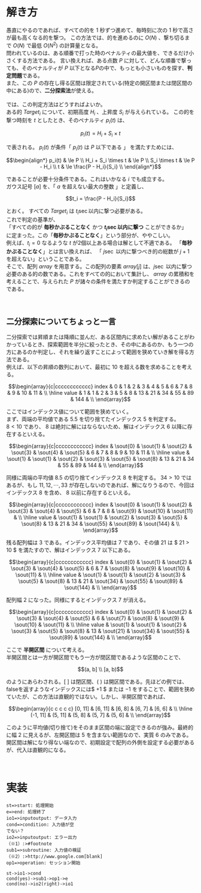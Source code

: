 <script async src="https://cdnjs.cloudflare.com/ajax/libs/mathjax/2.7.0/MathJax.js?config=TeX-AMS_CHTML"></script>
<!--<script src="https://cdnjs.cloudflare.com/ajax/libs/flowchart/1.18.0/flowchart.js" integrity="sha512-JR6IBB/IsR4q1zQjkrGqJsxF3e+C6iMitbWi4kh8x8Fr5L60c6WOWEiDfpDd6cBHMjjwt/oUotfjmlEvFApXsg==" crossorigin="anonymous" referrerpolicy="no-referrer"></script>-->
<script src = "C:\Users\user\Downloads\flowchart.js"></script>


# 解き方
愚直にやるのであれば、すべての的を $1$ 秒ずつ進めて、毎時刻に次の $1$ 秒で高さが最も高くなる的を撃つ。
この方法では、的を進めるのに $O(N)$ 、撃ち切るまで $O(N)$ で最低 $O(N^2)$ の計算量となる。
<br>
問われているのは、ある順番で打った時のペナルティの最大値を、できるだけ小さくする方法である。
言い換えれば、ある点数 $P$ に対して、どんな順番で撃っても、そのペナルティが $P$ 以下となる$P$の中で、もっとも小さいものを探す、**判定問題**である。
<br>
また、この $P$ の存在し得る区間は限定されている(特定の開区間または閉区間の中にある)ので、**二分探索法**が使える。
<br>
<br>
では、この判定方法はどうすればよいか。
<br>
ある的 $Target_i$ について、初期高度 $H_i$ 、上昇度 $S_i$ が与えられている。
この的を撃つ時刻を $t$ としたとき、そのペナルティ $p_i(t)$ は、 
```math 
p_i(t) = H_i + S_i \times t 
```
で表される。 $p_i(t)$ が条件「 $p_i(t)$ は $P$ 以下である 」 を満たすためには、
<br>
```math
\begin{align*}
p_i(t) & \le P \\
H_i + S_i \times t & \le P \\
S_i \times t & \le P - H_i \\
t & \le \frac{P - H_i}{S_i} \\
\end{align*}
```
であることが必要十分条件である。これはいかなる $i$ でも成立する。
<br>
ガウス記号 $[ a ]$ を、「 $a$ を超えない最大の整数 」と定義し、
```math
t_i = \frac{P - H_i}{S_i}
```
とおく。
すべての $Target_i$ は $t_i{\sec}$以内に撃つ必要がある。
<br>
これで判定の基準が、
<br>
「すべての的が **毎秒かぶることなく** かつ **$t_i{\sec}$以内に撃つ** ことができるか」
<br>
に定まった。この「**毎秒かぶることなく**」という部分が、ややこしい。
<br>
例えば、$t_i = 0$ なるような $t$ が2個以上ある場合は解として不適である。
「**毎秒かぶることなく**」とは言い換えれば、 「 $j\sec$ 以内に撃つべき的の総数が $j+1$ を超えない」ということである。
<br>
そこで、配列 $array$ を用意する。この配列の要素 $array[j]$ は、$j\sec$ 以内に撃つ必要のある的の数である。これをすべての的において集計し、 $array$ の累積和を考えることで、与えられた $P$ が諸々の条件を満たすか判定することができるのである。

<br>

## 二分探索についてちょっと一言
二分探索では昇順または降順に並んだ、ある区間内に求めたい解があることがわかっているとき、探索範囲を半分に絞ったとき、その中にあるのか、もう一つの方にあるのか判定し、それを繰り返すことによって範囲を狭めていき解を得る方法である。
<br>
例えば、以下の昇順の数列において、最初に $10$ を超える数を求めることを考える。
```math
\begin{array}{c|cccccccccccc}
index & 0 & 1 & 2 & 3 & 4 & 5 &  6 &  7 &  8 &  9 & 10 &  11 & \\
\hline
value & 1 & 1 & 2 & 3 & 5 & 8 & 13 & 21 & 34 & 55 & 89 & 144 & \\
\end{array}
```
ここではインデックス値について範囲を狭めていく。
<br>
まず、両端の平均値である $5.5$ を切り捨てたインデックス $5$ を判定する。
<br>
$8 < 10$ であり、 $8$ は絶対に解にはならないため、解はインデックス $6$ 以降に存在するといえる。
```math
\begin{array}{c|cccccccccccc}
index & \sout{0} & \sout{1} & \sout{2} & \sout{3} & \sout{4} & \sout{5} &  6 &  7 &  8 &  9 & 10 &  11 & \\
\hline
value & \sout{1} & \sout{1} & \sout{2} & \sout{3} & \sout{5} & \sout{8} & 13 & 21 & 34 & 55 & 89 & 144 & \\
\end{array}
```
同様に両端の平均値 $8.5$ の切り捨てインデックス $8$ を判定する。
$34 > 10$ ではあるが、もし $11,12,\cdots,33$ が存在しないのであれば、解になりうるので、今回はインデックス $8$ を含め、 $8$ 以前に存在するといえる。
```math
\begin{array}{c|cccccccccccc}
index & \sout{0} & \sout{1} & \sout{2} & \sout{3} & \sout{4} & \sout{5} &  6 &  7 &  8 &  \sout{9} & \sout{10} &  \sout{11} & \\
\hline
value & \sout{1} & \sout{1} & \sout{2} & \sout{3} & \sout{5} & \sout{8} & 13 & 21 & 34 & \sout{55} & \sout{89} & \sout{144} & \\
\end{array}
```
残る配列幅は $3$ である。インデックス平均値は $7$ であり、その値 $21$ は $ 21 > 10 $ を満たすので、解はインデックス $7$ 以下にある。
```math
\begin{array}{c|cccccccccccc}
index & \sout{0} & \sout{1} & \sout{2} & \sout{3} & \sout{4} & \sout{5} &  6 &  7 &  \sout{8} &  \sout{9} & \sout{10} &  \sout{11} & \\
\hline
value & \sout{1} & \sout{1} & \sout{2} & \sout{3} & \sout{5} & \sout{8} & 13 & 21 & \sout{34} & \sout{55} & \sout{89} & \sout{144} & \\
\end{array}
```
配列幅 $2$ になった。同様にするとインデックス $7$ が消える。
```math
\begin{array}{c|cccccccccccc}
index & \sout{0} & \sout{1} & \sout{2} & \sout{3} & \sout{4} & \sout{5} &  6 &  \sout{7} &  \sout{8} &  \sout{9} & \sout{10} &  \sout{11} & \\
\hline
value & \sout{1} & \sout{1} & \sout{2} & \sout{3} & \sout{5} & \sout{8} & 13 & \sout{21} & \sout{34} & \sout{55} & \sout{89} & \sout{144} & \\
\end{array}
```
ここで **半開区間** について考える。
<br>
半開区間とは一方が開区間でもう一方が閉区間であるような区間のことで、
```math
(a, b] \\ [a, b)
```
のようにあらわされる。$[ \ ]$ は閉区間、$( \ )$ は開区間である。先ほどの例では、falseを返すようなインデックスには$ +1 $ または $-1$ をすることで、範囲を狭めていたが、この方法は直観的ではない。しかし、半開区間であれば、
```math
\begin{array}{c c c c c}
[0, 11] & [6, 11] & [6, 8] & [6, 7] & [6, 6] & \\
\hline
(-1, 11] & (5, 11] & (5, 8] & (5, 7] & (5, 6] & \\ 
\end{array}
```
このように平均値(切り捨て)をそのまま区間の端に設定できるのが強み。最終的に幅 $2$ に見えるが、左開区間は $5$ を含まない範囲なので、実質 $6$ のみである。開区間は解になり得ない端なので、初期設定で配列の外側を設定する必要があるが、代入は直観的になる。

<br>

# 実装


```flow
st=>start: 処理開始
e=>end: 処理終了
io1=>inputoutput: データ入力
cond=>condition: 入力値が空
でない？
io2=>inputoutput: エラー出力
（※1）:>#footnote
sub1=>subroutine: 入力値の検証
（※2）:>http://www.google.com[blank]
op1=>operation: セッション開始

st->io1->cond
cond(yes)->sub1->op1->e
cond(no)->io2(right)->io1
```